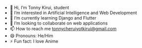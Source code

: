 - 👋 Hi, I’m Tonny Kirui, student
- 👀 I’m interested in Artificial Intelligence and Web Development
- 🌱 I’m currently learning Django and Flutter
- 💞️ I’m looking to collaborate on web applications
- 📫 How to reach me tonnycheruiyotkirui@gmail.com
- 😄 Pronouns: He/Him
- ⚡ Fun fact: I love Anime

<!---
tonnycheruiyot/tonnycheruiyot is a ✨ special ✨ repository because its `README.md` (this file) appears on your GitHub profile.
You can click the Preview link to take a look at your changes.
--->
